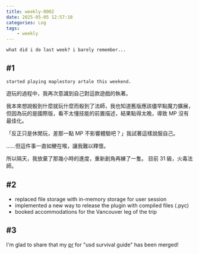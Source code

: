 ```yaml
---
title: weekly-0002
date: 2025-05-05 12:57:10
categories: Log
tags:
    - weekly
---
```

```
what did i do last week? i barely remember...
```

## #1
```
started playing maplestory artale this weekend.
```

遊玩的過程中，我再次意識到自己對這款遊戲的執著。

我本來想說骰到什麼就玩什麼而骰到了法師，我也知道舊版應該儘早點魔力擴展，但因為玩的是國際版，看不太懂技能的前置描述，結果點得太晚，導致 MP 沒有最佳化。

「反正只是休閒玩，差那一點 MP 不影響體驗吧？」我試著這樣說服自己。

……但這件事一直如鯁在喉，讓我難以釋懷。

所以隔天，我放棄了那幾小時的進度，重新創角再練了一隻。
目前 31 級，火毒法師。

## #2
- replaced file storage with in-memory storage for user session
- implemented a new way to release the plugin with compiled files (.pyc)
- booked accommodations for the Vancouver leg of the trip

## #3
I'm glad to share that my [pr](https://github.com/LucaScheller/VFX-UsdSurvivalGuide/pull/19) for "usd survival guide" has been merged!
